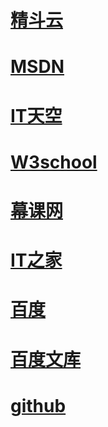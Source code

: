 <!DOCTYPE html>
<html lang="en">
<head>
    <meta charset="UTF-8">
    <meta name="viewport" content="width=device-width,initial-scale=1.0, minimum-scale=1.0, maximum-scale=1.0, user-scalable=no"/>
 <title>zdyt</title>
</head>
<body background="https://timgsa.baidu.com/timg?image&quality=80&size=b9999_10000&sec=1534392140280&di=87fcfd889a648209dbeddcc88074f7f5&imgtype=0&src=http%3A%2F%2Fimg5q.duitang.com%2Fuploads%2Fitem%2F201505%2F23%2F20150523145229_xnXet.gif">
   
<h1><a href="https://www.jdy.com/login">精斗云</a></h1>
<h1><a href="https://msdn.itellyou.cn/">MSDN</a></h1>
<h1><a href="https://www.itsk.com/">IT天空</a></h1>
<h1><a href="http://www.w3school.com.cn/index.html">W3school</a></h1>
<h1><a href="https://www.imooc.com/">幕课网</a></h1>
<h1><a href="https://www.ithome.com/">IT之家</a></h1>
<h1><a href="http://image.baidu.com/">百度</a></h1>
<h1><a href="https://wenku.baidu.com/">百度文库</a></h1>
<h1><a href="https://github.com/zdyt/zdyt.github.io/edit/master/README.md">github</a></h1>
<h1><a href=""></a></h1>
<h1><a href=""></a></h1>
<h1><a href=""></a></h1>
<h1><a href=""></a></h1>
</body>
</html>
